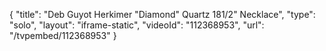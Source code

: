 {
    "title": "Deb Guyot Herkimer \"Diamond\" Quartz 181\/2\" Necklace",
    "type": "solo",
    "layout": "iframe-static",
    "videoId": "112368953",
    "url": "\/tvpembed\/112368953"
}